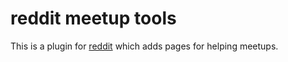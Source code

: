 # reddit meetup tools

This is a plugin for [reddit](https://github.com/reddit/reddit) which adds
pages for helping meetups.
